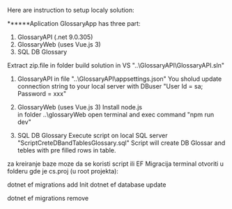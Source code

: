 
Here are instruction to setup localy solution:

******Aplication GlossaryApp has three part:
  1. GlossaryAPI (.net 9.0.305)
  2. GlossaryWeb (uses Vue.js 3)
  3. SQL DB Glossary

Extract zip.file in folder build solution in VS "..\GlossaryAPI\GlossaryAPI.sln" 

1. GlossaryAPI 
in file "..\GlossaryAPI\appsettings.json"
You sholud update connection string to your local server with DBuser 
"User Id = sa; Password = xxx"

2. GlossaryWeb (uses Vue.js 3)
Install node.js  
in folder ..\glossaryWeb open terminal and exec command "npm run dev"


3. SQL DB Glossary
Execute script on local SQL server "ScriptCreteDBandTablesGlossary.sql"
Script will create DB Glossar and tebles with pre filled rows in table.

za kreiranje baze moze da se koristi script
ili EF Migracija terminal otvoriti u folderu gde je cs.proj (u root projekta):

dotnet ef migrations add Init
dotnet ef database update

dotnet ef migrations remove